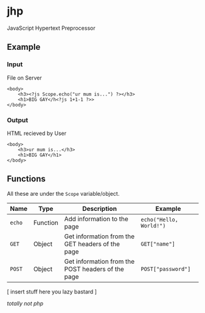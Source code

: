 # jhp
JavaScript Hypertext Preprocessor

## Example
### Input
File on Server
```
<body>
	<h3><?js Scope.echo("ur mum is...") ?></h3>
	<h1>BIG GAY</h<?js 1+1-1 ?>>
</body>
```
### Output
HTML recieved by User
```
<body>
	<h3>ur mum is...</h3>
	<h1>BIG GAY</h1>
</body>
```

## Functions
All these are under the `Scope` variable/object.

| Name   | Type     | Description                                       | Example                 |
| ------ | -------- | ------------------------------------------------- | ----------------------- |
| `echo` | Function | Add information to the page                       | `echo("Hello, World!")` |
| `GET`  | Object   | Get information from the GET headers of the page  | `GET["name"]`           |
| `POST` | Object   | Get information from the POST headers of the page | `POST["password"]`      |

[ insert stuff here you lazy bastard ]

*totally not php*
